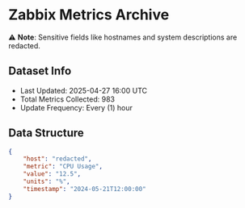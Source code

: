 # Zabbix Metrics Archive

⚠️ **Note**: Sensitive fields like hostnames and system descriptions are redacted.

## Dataset Info
- Last Updated: 2025-04-27 16:00 UTC
- Total Metrics Collected: 983
- Update Frequency: Every (1) hour

## Data Structure
```json
{
    "host": "redacted",
    "metric": "CPU Usage",
    "value": "12.5",
    "units": "%",
    "timestamp": "2024-05-21T12:00:00"
}
```
